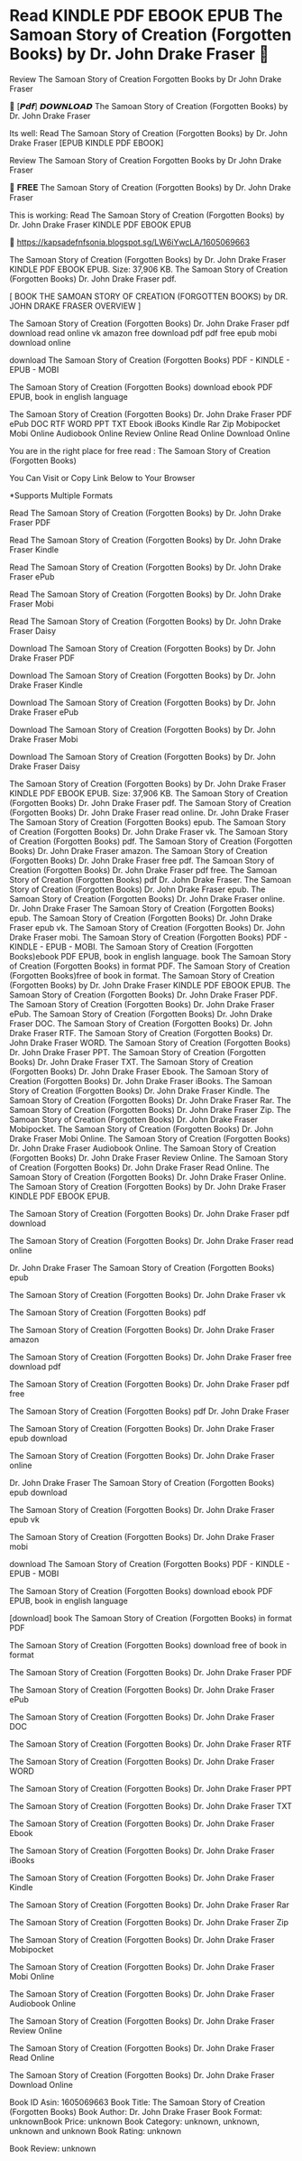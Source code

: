 # Read KINDLE PDF EBOOK EPUB The Samoan Story of Creation (Forgotten Books) by  Dr. John Drake Fraser 📒
Review The Samoan Story of Creation Forgotten Books by Dr John Drake Fraser

📌 [𝙋𝙙𝙛] 𝘿𝙊𝙒𝙉𝙇𝙊𝘼𝘿 The Samoan Story of Creation (Forgotten Books) by Dr. John Drake Fraser

Its well: Read The Samoan Story of Creation (Forgotten Books) by Dr. John Drake Fraser [EPUB KINDLE PDF EBOOK]


Review The Samoan Story of Creation Forgotten Books by Dr John Drake Fraser

📒 𝐅𝐑𝐄𝐄 The Samoan Story of Creation (Forgotten Books) by Dr. John Drake Fraser

This is working: Read The Samoan Story of Creation (Forgotten Books) by Dr. John Drake Fraser KINDLE PDF EBOOK EPUB



🎯 https://kapsadefnfsonia.blogspot.sg/LW6iYwcLA/1605069663



The Samoan Story of Creation (Forgotten Books) by Dr. John Drake Fraser KINDLE PDF EBOOK EPUB. Size: 37,906 KB. The Samoan Story of Creation (Forgotten Books) Dr. John Drake Fraser pdf.

[ BOOK THE SAMOAN STORY OF CREATION (FORGOTTEN BOOKS) by DR. JOHN DRAKE FRASER OVERVIEW ]

The Samoan Story of Creation (Forgotten Books) Dr. John Drake Fraser pdf download read online vk amazon free download pdf pdf free epub mobi download online

download The Samoan Story of Creation (Forgotten Books) PDF - KINDLE - EPUB - MOBI

The Samoan Story of Creation (Forgotten Books) download ebook PDF EPUB, book in english language

The Samoan Story of Creation (Forgotten Books) Dr. John Drake Fraser PDF ePub DOC RTF WORD PPT TXT Ebook iBooks Kindle Rar Zip Mobipocket Mobi Online Audiobook Online Review Online Read Online Download Online

You are in the right place for free read : The Samoan Story of Creation (Forgotten Books)

You Can Visit or Copy Link Below to Your Browser

*Supports Multiple Formats

Read The Samoan Story of Creation (Forgotten Books) by Dr. John Drake Fraser PDF

Read The Samoan Story of Creation (Forgotten Books) by Dr. John Drake Fraser Kindle

Read The Samoan Story of Creation (Forgotten Books) by Dr. John Drake Fraser ePub

Read The Samoan Story of Creation (Forgotten Books) by Dr. John Drake Fraser Mobi

Read The Samoan Story of Creation (Forgotten Books) by Dr. John Drake Fraser Daisy

Download The Samoan Story of Creation (Forgotten Books) by Dr. John Drake Fraser PDF

Download The Samoan Story of Creation (Forgotten Books) by Dr. John Drake Fraser Kindle

Download The Samoan Story of Creation (Forgotten Books) by Dr. John Drake Fraser ePub

Download The Samoan Story of Creation (Forgotten Books) by Dr. John Drake Fraser Mobi

Download The Samoan Story of Creation (Forgotten Books) by Dr. John Drake Fraser Daisy

The Samoan Story of Creation (Forgotten Books) by Dr. John Drake Fraser KINDLE PDF EBOOK EPUB. Size: 37,906 KB. The Samoan Story of Creation (Forgotten Books) Dr. John Drake Fraser pdf. The Samoan Story of Creation (Forgotten Books) Dr. John Drake Fraser read online. Dr. John Drake Fraser The Samoan Story of Creation (Forgotten Books) epub. The Samoan Story of Creation (Forgotten Books) Dr. John Drake Fraser vk. The Samoan Story of Creation (Forgotten Books) pdf. The Samoan Story of Creation (Forgotten Books) Dr. John Drake Fraser amazon. The Samoan Story of Creation (Forgotten Books) Dr. John Drake Fraser free pdf. The Samoan Story of Creation (Forgotten Books) Dr. John Drake Fraser pdf free. The Samoan Story of Creation (Forgotten Books) pdf Dr. John Drake Fraser. The Samoan Story of Creation (Forgotten Books) Dr. John Drake Fraser epub. The Samoan Story of Creation (Forgotten Books) Dr. John Drake Fraser online. Dr. John Drake Fraser The Samoan Story of Creation (Forgotten Books) epub. The Samoan Story of Creation (Forgotten Books) Dr. John Drake Fraser epub vk. The Samoan Story of Creation (Forgotten Books) Dr. John Drake Fraser mobi. The Samoan Story of Creation (Forgotten Books) PDF - KINDLE - EPUB - MOBI. The Samoan Story of Creation (Forgotten Books)ebook PDF EPUB, book in english language. book The Samoan Story of Creation (Forgotten Books) in format PDF. The Samoan Story of Creation (Forgotten Books)free of book in format. The Samoan Story of Creation (Forgotten Books) by Dr. John Drake Fraser KINDLE PDF EBOOK EPUB. The Samoan Story of Creation (Forgotten Books) Dr. John Drake Fraser PDF. The Samoan Story of Creation (Forgotten Books) Dr. John Drake Fraser ePub. The Samoan Story of Creation (Forgotten Books) Dr. John Drake Fraser DOC. The Samoan Story of Creation (Forgotten Books) Dr. John Drake Fraser RTF. The Samoan Story of Creation (Forgotten Books) Dr. John Drake Fraser WORD. The Samoan Story of Creation (Forgotten Books) Dr. John Drake Fraser PPT. The Samoan Story of Creation (Forgotten Books) Dr. John Drake Fraser TXT. The Samoan Story of Creation (Forgotten Books) Dr. John Drake Fraser Ebook. The Samoan Story of Creation (Forgotten Books) Dr. John Drake Fraser iBooks. The Samoan Story of Creation (Forgotten Books) Dr. John Drake Fraser Kindle. The Samoan Story of Creation (Forgotten Books) Dr. John Drake Fraser Rar. The Samoan Story of Creation (Forgotten Books) Dr. John Drake Fraser Zip. The Samoan Story of Creation (Forgotten Books) Dr. John Drake Fraser Mobipocket. The Samoan Story of Creation (Forgotten Books) Dr. John Drake Fraser Mobi Online. The Samoan Story of Creation (Forgotten Books) Dr. John Drake Fraser Audiobook Online. The Samoan Story of Creation (Forgotten Books) Dr. John Drake Fraser Review Online. The Samoan Story of Creation (Forgotten Books) Dr. John Drake Fraser Read Online. The Samoan Story of Creation (Forgotten Books) Dr. John Drake Fraser Online. The Samoan Story of Creation (Forgotten Books) by Dr. John Drake Fraser KINDLE PDF EBOOK EPUB.

The Samoan Story of Creation (Forgotten Books) Dr. John Drake Fraser pdf download

The Samoan Story of Creation (Forgotten Books) Dr. John Drake Fraser read online

Dr. John Drake Fraser The Samoan Story of Creation (Forgotten Books) epub

The Samoan Story of Creation (Forgotten Books) Dr. John Drake Fraser vk

The Samoan Story of Creation (Forgotten Books) pdf

The Samoan Story of Creation (Forgotten Books) Dr. John Drake Fraser amazon

The Samoan Story of Creation (Forgotten Books) Dr. John Drake Fraser free download pdf

The Samoan Story of Creation (Forgotten Books) Dr. John Drake Fraser pdf free

The Samoan Story of Creation (Forgotten Books) pdf Dr. John Drake Fraser

The Samoan Story of Creation (Forgotten Books) Dr. John Drake Fraser epub download

The Samoan Story of Creation (Forgotten Books) Dr. John Drake Fraser online

Dr. John Drake Fraser The Samoan Story of Creation (Forgotten Books) epub download

The Samoan Story of Creation (Forgotten Books) Dr. John Drake Fraser epub vk

The Samoan Story of Creation (Forgotten Books) Dr. John Drake Fraser mobi

download The Samoan Story of Creation (Forgotten Books) PDF - KINDLE - EPUB - MOBI

The Samoan Story of Creation (Forgotten Books) download ebook PDF EPUB, book in english language

[download] book The Samoan Story of Creation (Forgotten Books) in format PDF

The Samoan Story of Creation (Forgotten Books) download free of book in format

The Samoan Story of Creation (Forgotten Books) Dr. John Drake Fraser PDF

The Samoan Story of Creation (Forgotten Books) Dr. John Drake Fraser ePub

The Samoan Story of Creation (Forgotten Books) Dr. John Drake Fraser DOC

The Samoan Story of Creation (Forgotten Books) Dr. John Drake Fraser RTF

The Samoan Story of Creation (Forgotten Books) Dr. John Drake Fraser WORD

The Samoan Story of Creation (Forgotten Books) Dr. John Drake Fraser PPT

The Samoan Story of Creation (Forgotten Books) Dr. John Drake Fraser TXT

The Samoan Story of Creation (Forgotten Books) Dr. John Drake Fraser Ebook

The Samoan Story of Creation (Forgotten Books) Dr. John Drake Fraser iBooks

The Samoan Story of Creation (Forgotten Books) Dr. John Drake Fraser Kindle

The Samoan Story of Creation (Forgotten Books) Dr. John Drake Fraser Rar

The Samoan Story of Creation (Forgotten Books) Dr. John Drake Fraser Zip

The Samoan Story of Creation (Forgotten Books) Dr. John Drake Fraser Mobipocket

The Samoan Story of Creation (Forgotten Books) Dr. John Drake Fraser Mobi Online

The Samoan Story of Creation (Forgotten Books) Dr. John Drake Fraser Audiobook Online

The Samoan Story of Creation (Forgotten Books) Dr. John Drake Fraser Review Online

The Samoan Story of Creation (Forgotten Books) Dr. John Drake Fraser Read Online

The Samoan Story of Creation (Forgotten Books) Dr. John Drake Fraser Download Online

Book ID Asin: 1605069663
Book Title: The Samoan Story of Creation (Forgotten Books)
Book Author: Dr. John Drake Fraser
Book Format: unknownBook Price: unknown
Book Category: unknown, unknown, unknown and unknown
Book Rating: unknown

Book Review: unknown
